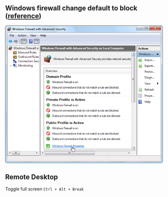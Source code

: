 ## Windows firewall change default to block ([reference](https://www.howtogeek.com/112564/how-to-create-advanced-firewall-rules-in-the-windows-firewall/))
![Windows Firewall](img/windows-firewall.png)

## Remote Desktop
Toggle full screen `Ctrl + Alt + Break`

